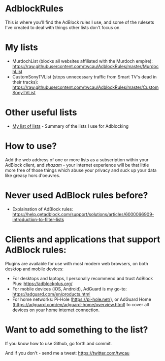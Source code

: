 # AdblockRules
This is where you'll find the AdBlock rules I use, and some of the rulesets I've created to deal with things other lists don't focus on.

# My lists

- MurdochList (blocks all websites affiliated with the Murdoch empire): https://raw.githubusercontent.com/twcau/AdblockRules/master/MurdochList
- CustomSonyTVList (stops unnecessary traffic from Smart TV's dead in their tracks): https://raw.githubusercontent.com/twcau/AdblockRules/master/CustomSonyTVList

# Other useful lists

- [My list of lists](https://github.com/twcau/AdblockRules/blob/master/ListSources.MD) - Summary of the lists I use for Adblocking

# How to use?

Add the web address of one or more lists as a subscription within your AdBlock client, and *shazam* - your internet experience will be that little more free of those things which abuse your privacy and suck up your data like greasy hors d'oeuvres.

# Never used AdBlock rules before?
- Explaination of AdBlock rules: https://help.getadblock.com/support/solutions/articles/6000066909-introduction-to-filter-lists

# Clients and applications that support AdBlock rules: 
Plugins are available for use with most modern web browsers, on both desktop and mobile devices:

- For desktops and laptops, I personally recommend and trust AdBlock Plus: https://adblockplus.org/
- For mobile devices (iOS, Android), AdGuard is my go-to: https://adguard.com/en/products.html
- For home networks: Pi-Hole (https://pi-hole.net/), or AdGuard Home (https://adguard.com/en/adguard-home/overview.html) to cover all devices on your home internet connection.

# Want to add something to the list?

If you know how to use Github, go forth and commit. 

And if you don't - send me a tweet: https://twitter.com/twcau

